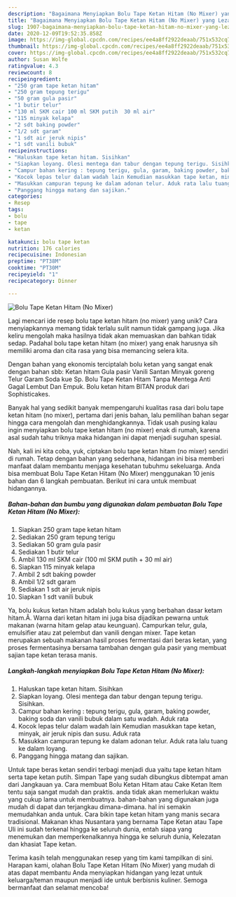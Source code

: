 ```yaml
---
description: "Bagaimana Menyiapkan Bolu Tape Ketan Hitam (No Mixer) yang Lezat"
title: "Bagaimana Menyiapkan Bolu Tape Ketan Hitam (No Mixer) yang Lezat"
slug: 1907-bagaimana-menyiapkan-bolu-tape-ketan-hitam-no-mixer-yang-lezat
date: 2020-12-09T19:52:35.858Z
image: https://img-global.cpcdn.com/recipes/ee4a8ff2922deaab/751x532cq70/bolu-tape-ketan-hitam-no-mixer-foto-resep-utama.jpg
thumbnail: https://img-global.cpcdn.com/recipes/ee4a8ff2922deaab/751x532cq70/bolu-tape-ketan-hitam-no-mixer-foto-resep-utama.jpg
cover: https://img-global.cpcdn.com/recipes/ee4a8ff2922deaab/751x532cq70/bolu-tape-ketan-hitam-no-mixer-foto-resep-utama.jpg
author: Susan Wolfe
ratingvalue: 4.3
reviewcount: 8
recipeingredient:
- "250 gram tape ketan hitam"
- "250 gram tepung terigu"
- "50 gram gula pasir"
- "1 butir telur"
- "130 ml SKM cair 100 ml SKM putih  30 ml air"
- "115 minyak kelapa"
- "2 sdt baking powder"
- "1/2 sdt garam"
- "1 sdt air jeruk nipis"
- "1 sdt vanili bubuk"
recipeinstructions:
- "Haluskan tape ketan hitam. Sisihkan"
- "Siapkan loyang. Olesi mentega dan tabur dengan tepung terigu. Sisihkan."
- "Campur bahan kering : tepung terigu, gula, garam, baking powder, baking soda dan vanili bubuk dalam satu wadah. Aduk rata"
- "Kocok lepas telur dalam wadah lain Kemudian masukkan tape ketan, minyak, air jeruk nipis dan susu. Aduk rata"
- "Masukkan campuran tepung ke dalam adonan telur. Aduk rata lalu tuang ke dalam loyang."
- "Panggang hingga matang dan sajikan."
categories:
- Resep
tags:
- bolu
- tape
- ketan

katakunci: bolu tape ketan 
nutrition: 176 calories
recipecuisine: Indonesian
preptime: "PT38M"
cooktime: "PT30M"
recipeyield: "1"
recipecategory: Dinner

---
```



![Bolu Tape Ketan Hitam (No Mixer)](https://img-global.cpcdn.com/recipes/ee4a8ff2922deaab/751x532cq70/bolu-tape-ketan-hitam-no-mixer-foto-resep-utama.jpg)

Lagi mencari ide resep bolu tape ketan hitam (no mixer) yang unik? Cara menyiapkannya memang tidak terlalu sulit namun tidak gampang juga. Jika keliru mengolah maka hasilnya tidak akan memuaskan dan bahkan tidak sedap. Padahal bolu tape ketan hitam (no mixer) yang enak harusnya sih memiliki aroma dan cita rasa yang bisa memancing selera kita.

Dengan bahan yang ekonomis terciptalah bolu ketan yang sangat enak dengan bahan sbb: Ketan hitam Gula pasir Vanili Santan Minyak goreng Telur Garam Soda kue Sp. Bolu Tape Ketan Hitam Tanpa Mentega Anti Gagal Lembut Dan Empuk. Bolu ketan hitam BITAN produk dari Sophisticakes.

Banyak hal yang sedikit banyak mempengaruhi kualitas rasa dari bolu tape ketan hitam (no mixer), pertama dari jenis bahan, lalu pemilihan bahan segar hingga cara mengolah dan menghidangkannya. Tidak usah pusing kalau ingin menyiapkan bolu tape ketan hitam (no mixer) enak di rumah, karena asal sudah tahu triknya maka hidangan ini dapat menjadi suguhan spesial.


Nah, kali ini kita coba, yuk, ciptakan bolu tape ketan hitam (no mixer) sendiri di rumah. Tetap dengan bahan yang sederhana, hidangan ini bisa memberi manfaat dalam membantu menjaga kesehatan tubuhmu sekeluarga. Anda bisa membuat Bolu Tape Ketan Hitam (No Mixer) menggunakan 10 jenis bahan dan 6 langkah pembuatan. Berikut ini cara untuk membuat hidangannya.

<!--inarticleads1-->

##### Bahan-bahan dan bumbu yang digunakan dalam pembuatan Bolu Tape Ketan Hitam (No Mixer):

1. Siapkan 250 gram tape ketan hitam
1. Sediakan 250 gram tepung terigu
1. Sediakan 50 gram gula pasir
1. Sediakan 1 butir telur
1. Ambil 130 ml SKM cair (100 ml SKM putih + 30 ml air)
1. Siapkan 115 minyak kelapa
1. Ambil 2 sdt baking powder
1. Ambil 1/2 sdt garam
1. Sediakan 1 sdt air jeruk nipis
1. Siapkan 1 sdt vanili bubuk


Ya, bolu kukus ketan hitam adalah bolu kukus yang berbahan dasar ketam hitam.Â. Warna dari ketan hitam ini juga bisa dijadikan pewarna untuk makanan (warna hitam gelap atau keunguan). Campurkan telur, gula, emulsifier atau zat pelembut dan vanili dengan mixer. Tape ketan merupakan sebuah makanan hasil proses fermentasi dari beras ketan, yang proses fermentasinya bersama tambahan dengan gula pasir yang membuat sajian tape ketan terasa manis. 

<!--inarticleads2-->

##### Langkah-langkah menyiapkan Bolu Tape Ketan Hitam (No Mixer):

1. Haluskan tape ketan hitam. Sisihkan
1. Siapkan loyang. Olesi mentega dan tabur dengan tepung terigu. Sisihkan.
1. Campur bahan kering : tepung terigu, gula, garam, baking powder, baking soda dan vanili bubuk dalam satu wadah. Aduk rata
1. Kocok lepas telur dalam wadah lain Kemudian masukkan tape ketan, minyak, air jeruk nipis dan susu. Aduk rata
1. Masukkan campuran tepung ke dalam adonan telur. Aduk rata lalu tuang ke dalam loyang.
1. Panggang hingga matang dan sajikan.


Untuk tape beras ketan sendiri terbagi menjadi dua yaitu tape ketan hitam serta tape ketan putih. Simpan Tape yang sudah dibungkus dibtempat aman dari Jangkauan ya. Cara membuat Bolu Ketan Hitam atau Cake Ketan Item tentu saja sangat mudah dan praktis. anda tidak akan memerlukan waktu yang cukup lama untuk membuatnya. bahan-bahan yang digunakan juga mudah di dapat dan terjangkau dimana-dimana. hal ini semakin memudahkan anda untuk. Cara bikin tape ketan hitam yang manis secara tradisional. Makanan khas Nusantara yang bernama Tape Ketan atau Tape Uli ini sudah terkenal hingga ke seluruh dunia, entah siapa yang menemukan dan memperkenalkannya hingga ke seluruh dunia, Kelezatan dan khasiat Tape ketan. 

Terima kasih telah menggunakan resep yang tim kami tampilkan di sini. Harapan kami, olahan Bolu Tape Ketan Hitam (No Mixer) yang mudah di atas dapat membantu Anda menyiapkan hidangan yang lezat untuk keluarga/teman maupun menjadi ide untuk berbisnis kuliner. Semoga bermanfaat dan selamat mencoba!
